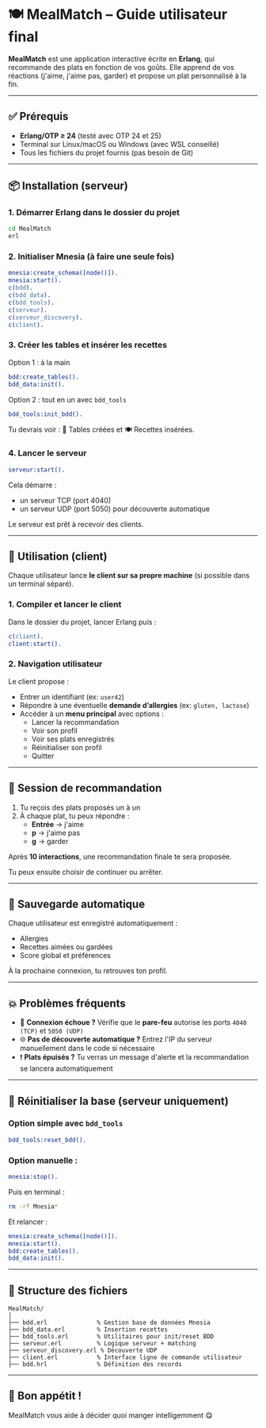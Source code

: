 # 🍽️ MealMatch – Guide utilisateur final

**MealMatch** est une application interactive écrite en **Erlang**, qui recommande des plats en fonction de vos goûts. Elle apprend de vos réactions (j'aime, j'aime pas, garder) et propose un plat personnalisé à la fin.

---

## ✅ Prérequis

- **Erlang/OTP ≥ 24** (testé avec OTP 24 et 25)
- Terminal sur Linux/macOS ou Windows (avec WSL conseillé)
- Tous les fichiers du projet fournis (pas besoin de Git)

---

## 📦 Installation (serveur)

### 1. Démarrer Erlang dans le dossier du projet

```bash
cd MealMatch
erl
```

### 2. Initialiser Mnesia (à faire une seule fois)

```erlang
mnesia:create_schema([node()]).
mnesia:start().
c(bdd).
c(bdd_data).
c(bdd_tools).
c(serveur).
c(serveur_discovery).
c(client).
```

### 3. Créer les tables et insérer les recettes

Option 1 : à la main
```erlang
bdd:create_tables().
bdd_data:init().
```

Option 2 : tout en un avec `bdd_tools`
```erlang
bdd_tools:init_bdd().
```

Tu devrais voir : 📁 Tables créées et 🍽️  Recettes insérées.

### 4. Lancer le serveur

```erlang
serveur:start().
```

Cela démarre :
- un serveur TCP (port 4040)
- un serveur UDP (port 5050) pour découverte automatique

Le serveur est prêt à recevoir des clients.

---

## 👤 Utilisation (client)

Chaque utilisateur lance **le client sur sa propre machine** (si possible dans un terminal séparé).

### 1. Compiler et lancer le client

Dans le dossier du projet, lancer Erlang puis :

```erlang
c(client).
client:start().
```

### 2. Navigation utilisateur

Le client propose :
- Entrer un identifiant (ex: `user42`)
- Répondre à une éventuelle **demande d’allergies** (ex: `gluten, lactose`)
- Accéder à un **menu principal** avec options :
  - Lancer la recommandation
  - Voir son profil
  - Voir ses plats enregistrés
  - Réinitialiser son profil
  - Quitter

---

## 🔄 Session de recommandation

1. Tu reçois des plats proposés un à un
2. À chaque plat, tu peux répondre :
   - **Entrée** → j'aime
   - **p** → j'aime pas
   - **g** → garder

Après **10 interactions**, une recommandation finale te sera proposée.

Tu peux ensuite choisir de continuer ou arrêter.

---

## 📌 Sauvegarde automatique

Chaque utilisateur est enregistré automatiquement :
- Allergies
- Recettes aimées ou gardées
- Score global et préférences

À la prochaine connexion, tu retrouves ton profil.

---

## 💥 Problèmes fréquents

- 🔐 **Connexion échoue ?** Vérifie que le **pare-feu** autorise les ports `4040 (TCP)` et `5050 (UDP)`
- 🌐 **Pas de découverte automatique ?** Entrez l'IP du serveur manuellement dans le code si nécessaire
- ❗ **Plats épuisés ?** Tu verras un message d'alerte et la recommandation se lancera automatiquement

---

## 🧪 Réinitialiser la base (serveur uniquement)

### Option simple avec `bdd_tools`
```erlang
bdd_tools:reset_bdd().
```

### Option manuelle :
```erlang
mnesia:stop().
```
Puis en terminal :
```bash
rm -rf Mnesia*
```
Et relancer :
```erlang
mnesia:create_schema([node()]).
mnesia:start().
bdd:create_tables().
bdd_data:init().
```

---

## 📁 Structure des fichiers

```
MealMatch/
│
├── bdd.erl              % Gestion base de données Mnesia
├── bdd_data.erl         % Insertion recettes
├── bdd_tools.erl        % Utilitaires pour init/reset BDD
├── serveur.erl          % Logique serveur + matching
├── serveur_discovery.erl % Découverte UDP
├── client.erl           % Interface ligne de commande utilisateur
├── bdd.hrl              % Définition des records
```

---

## 🌿 Bon appétit !

MealMatch vous aide à décider quoi manger intelligemment 😋
